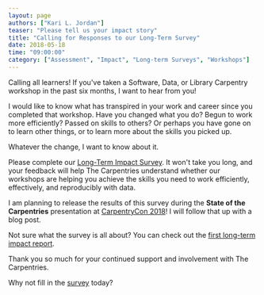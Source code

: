 ```yaml
---
layout: page
authors: ["Kari L. Jordan"]
teaser: "Please tell us your impact story"
title: "Calling for Responses to our Long-Term Survey"
date: 2018-05-18
time: "09:00:00"
category: ["Assessment", "Impact", "Long-term Surveys", "Workshops"]
---
```


Calling all learners! If you've taken a Software, Data, or Library Carpentry workshop in the past six months, I want to hear from you!

I would like to know what has transpired in your work and career since you completed that workshop. Have you changed what you do? 
Begun to work more efficiently? Passed on skills to others? Or perhaps you have gone on to learn other things, or to learn more about the skills
you picked up.

Whatever the change, I want to know about it. 

Please complete our [Long-Term Impact Survey](https://www.surveymonkey.com/r/carpentrieslongtermassessment). 
It won't take you long, and your feedback will help The Carpentries 
understand whether our workshops are helping you achieve the skills you need to work efficiently, effectively, and 
reproducibly with data.

I am planning to release the results of this survey during 
the **State of the Carpentries** presentation at [CarpentryCon 2018](http://www.carpentrycon.org/)! I will follow that up with a blog post.

Not sure what the survey is all about? 
You can check out the [first long-term impact report](http://www.datacarpentry.org/blog/long-term-survey-results/).

Thank you so much for your continued support and involvement with The Carpentries.

Why not fill in the [survey](https://www.surveymonkey.com/r/carpentrieslongtermassessment) today?
